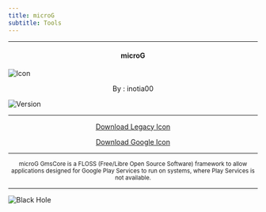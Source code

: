 ```yaml
---
title: microG
subtitle: Tools
---
```

---

<h4> <p align="center"> microG </p> </h4>

![Icon](https://rb.gy/viyvym)

<p align="center"> By : inotia00 </p>

![Version](https://rb.gy/wk2zzw)

---

<p align ="center">
<a href="https://rb.gy/gprxec" class="btn btn-outline-success"> Download Legacy Icon </a>
</p>

<p align ="center">
<a href="https://rb.gy/x8quqt" class="btn btn-outline-success"> Download Google Icon </a>
</p>

---

<p align="center"> <sub>
microG GmsCore is a FLOSS (Free/Libre Open Source Software) framework to allow applications designed for Google Play Services to run on systems, where Play Services is not available.
</sub> </p>

---

![Black Hole](https://rb.gy/z0dyyw)

